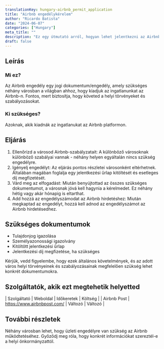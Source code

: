 ```yaml
---
translationKey: hungary-airbnb_permit_application
title: "Airbnb engedélykérelem"
author: "Ricardo Batista"
date: "2024-06-07"
categories: ["Hungary"]
meta_title: ""
description: "Ez egy útmutató arról, hogyan lehet jelentkezni az Airbnb szállásengedélyére"
draft: false
---
```


## Leírás
### Mi ez?
Az Airbnb engedély egy jogi dokumentum/engedély, amely szükséges néhány városban a világban ahhoz, hogy kiadjuk az ingatlanunkat az Airbnb-n. Fontos, mert biztosítja, hogy követed a helyi törvényeket és szabályozásokat.

### Ki szükséges?
Azoknak, akik kiadnák az ingatlanukat az Airbnb platformon.

## Eljárás
1. Ellenőrizd a városod Airbnb-szabályzatait: A különböző városoknak különböző szabályai vannak - néhány helyen egyáltalán nincs szükség engedélyre.
2. Igényelj engedélyt: Az eljárás pontos részletei városonként eltérhetnek. Általában magában foglalja egy jelentkezési űrlap kitöltését és esetleges díj megfizetését.
3. Várd meg az elfogadást: Miután benyújtottad az összes szükséges dokumentumot, a városnak jóvá kell hagynia a kérelmedet. Ez néhány hétig vagy akár hónapig is eltarthat.
4. Add hozzá az engedélyszámodat az Airbnb hirdetéshez: Miután megkaptad az engedélyt, hozzá kell adnod az engedélyszámot az Airbnb hirdetésedhez.

## Szükséges dokumentumok
- Tulajdonjog igazolása
- Személyazonossági igazolvány
- Kitöltött jelentkezési űrlap
- Jelentkezési díj megfizetése, ha szükséges

Kérjük, vedd figyelembe, hogy ezek általános követelmények, és az adott város helyi törvényeinek és szabályozásainak megfelelően szükség lehet konkrét dokumentumokra.

## Szolgáltatók, akik ezt megtehetik helyetted

| Szolgáltató | Weboldal | Időkeretek | Költség |
| Airbnb Post | https://www.airbnbpost.com/ | Változó | Változó |

## További részletek
Néhány városban lehet, hogy üzleti engedélyre van szükség az Airbnb működtetéséhez. Győződj meg róla, hogy konkrét információkat szereztél-e a helyi önkormányzattól.